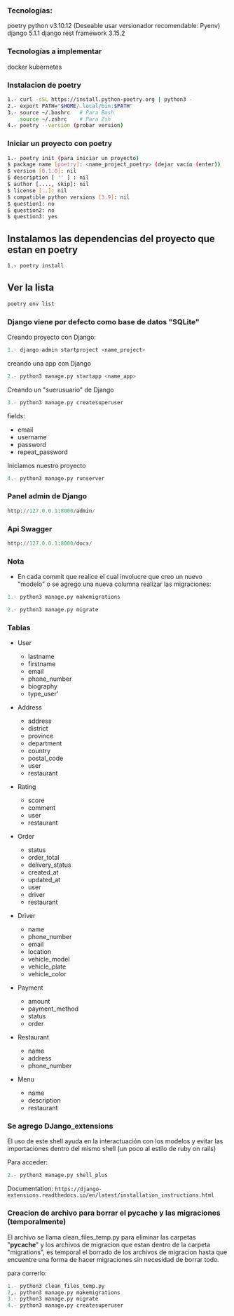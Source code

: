 ### Tecnologías:
poetry
python v3.10.12 (Deseable usar versionador recomendable: Pyenv)
django 5.1.1
django rest framework 3.15.2

### Tecnologías a implementar
docker
kubernetes

### Instalacion de poetry

```bash
1.- curl -sSL https://install.python-poetry.org | python3 -
2.- export PATH="$HOME/.local/bin:$PATH"
3.- source ~/.bashrc   # Para Bash
    source ~/.zshrc    # Para Zsh
4.- poetry --version (probar version)
```

### Iniciar un proyecto con poetry

```bash
1.- poetry init (para iniciar un proyecto)
$ package name [poetry]: <name_project_poetry> (dejar vacío (enter))
$ version [0.1.0]: nil
$ description [ '' ] : nil
$ author [...., skip]: nil
$ license [..]: nil
$ compatible python versions [3.9]: nil
$ question1: no
$ question2: no
$ question3: yes
```

## Instalamos las dependencias del proyecto que estan en poetry

```bash
1.- poetry install
```

## Ver la lista
```bash
poetry env list
```

### Django viene por defecto como base de datos "SQLite"
Creando proyecto con Django:

```python
1.- django-admin startproject <name_project>
```

creando una app con Django

```python
2.- python3 manage.py startapp <name_app>
```

Creando un "suerusuario" de Django

```python
3.- python3 manage.py createsuperuser
```

fields:
- email
- username
- password
- repeat_password

Iniciamos nuestro proyecto

```python
4.- python3 manage.py runserver
```

### Panel admin de Django
```python
http://127.0.0.1:8000/admin/
```

### Api Swagger
```python
http://127.0.0.1:8000/docs/
```

### Nota
- En cada commit que realice el cual involucre que creo
un nuevo "modelo" o se agrego una nueva columna realizar
las migraciones:

```python
1.- python3 manage.py makemigrations
```
```python
2.- python3 manage.py migrate
```

### Tablas
- User
    - lastname
    - firstname
    - email
    - phone_number
    - biography
    - type_user'

- Address
    - address
    - district
    - province
    - department
    - country
    - postal_code
    - user
    - restaurant

- Rating
    - score
    - comment
    - user
    - restaurant

- Order
    - status
    - order_total
    - delivery_status
    - created_at
    - updated_at
    - user
    - driver
    - restaurant

- Driver
    - name
    - phone_number
    - email
    - location
    - vehicle_model
    - vehicle_plate
    - vehicle_color

- Payment
    - amount
    - payment_method
    - status
    - order

- Restaurant
    - name
    - address
    - phone_number

- Menu
    - name
    - description
    - restaurant

### Se agrego DJango_extensions

El uso de este shell ayuda en la interactuación con los modelos y evitar las importaciones dentro del mismo shell (un poco al estilo de ruby on rails)

Para acceder:

```python
2.- python3 manage.py shell_plus
```

Documentation: ```https://django-extensions.readthedocs.io/en/latest/installation_instructions.html```

### Creacion de archivo para borrar el pycache y las migraciones (temporalmente)

El archivo se llama clean_files_temp.py para eliminar las carpetas "__pycache__" y los archivos de migracion que estan dentro de la carpeta "migrations", es temporal el borrado de los archivos de migracion hasta que encuentre una forma de hacer migraciones sin necesidad de borrar todo.

para correrlo:

```python
1.- python3 clean_files_temp.py
2,. python3 manage.py makemigrations
3.- python3 manage.py migrate
4.- python3 manage.py createsuperuser
```